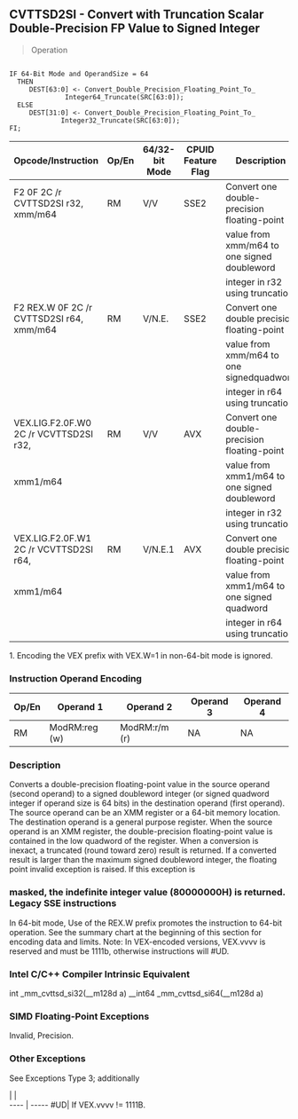 ## CVTTSD2SI - Convert with Truncation Scalar Double-Precision FP Value to Signed Integer

> Operation
``` slim

IF 64-Bit Mode and OperandSize = 64
  THEN
     DEST[63:0] <- Convert_Double_Precision_Floating_Point_To_
              Integer64_Truncate(SRC[63:0]);
  ELSE
     DEST[31:0] <- Convert_Double_Precision_Floating_Point_To_
             Integer32_Truncate(SRC[63:0]);
FI;

```

 Opcode/Instruction                      | Op/En| 64/32-bit Mode| CPUID Feature Flag| Description                                 
 ---  | --- | --- | --- | ---
 F2 0F 2C /r CVTTSD2SI r32, xmm/m64      | RM   | V/V           | SSE2              | Convert one double-precision floating-point 
                                         |      |               |                   | value from xmm/m64 to one signed doubleword 
                                         |      |               |                   | integer in r32 using truncation.            
 F2 REX.W 0F 2C /r CVTTSD2SI r64, xmm/m64| RM   | V/N.E.        | SSE2              | Convert one double precision floating-point 
                                         |      |               |                   | value from xmm/m64 to one signedquadword    
                                         |      |               |                   | integer in r64 using truncation.            
 VEX.LIG.F2.0F.W0 2C /r VCVTTSD2SI r32,  | RM   | V/V           | AVX               | Convert one double-precision floating-point 
 xmm1/m64                                |      |               |                   | value from xmm1/m64 to one signed doubleword
                                         |      |               |                   | integer in r32 using truncation.            
 VEX.LIG.F2.0F.W1 2C /r VCVTTSD2SI r64,  | RM   | V/N.E.1       | AVX               | Convert one double precision floating-point 
 xmm1/m64                                |      |               |                   | value from xmm1/m64 to one signed quadword  
                                         |      |               |                   | integer in r64 using truncation.            
<aside class="notification">
1. Encoding the VEX prefix with VEX.W=1 in non-64-bit mode is ignored.
</aside>


### Instruction Operand Encoding
 Op/En| Operand 1    | Operand 2    | Operand 3| Operand 4
 ---  | --- | --- | --- | ---
 RM   | ModRM:reg (w)| ModRM:r/m (r)| NA       | NA       

### Description
Converts a double-precision floating-point value in the source operand (second
operand) to a signed doubleword integer (or signed quadword integer if operand
size is 64 bits) in the destination operand (first operand). The source operand
can be an XMM register or a 64-bit memory location. The destination operand
is a general purpose register. When the source operand is an XMM register, the
double-precision floating-point value is contained in the low quadword of the
register. When a conversion is inexact, a truncated (round toward zero) result
is returned. If a converted result is larger than the maximum signed doubleword
integer, the floating point invalid exception is raised. If this exception is
### masked, the indefinite integer value (80000000H) is returned. Legacy SSE instructions
In 64-bit mode, Use of the REX.W prefix promotes the instruction to 64-bit operation.
See the summary chart at the beginning of this section for encoding data and
limits. Note: In VEX-encoded versions, VEX.vvvv is reserved and must be 1111b,
otherwise instructions will #UD.



### Intel C/C++ Compiler Intrinsic Equivalent
int _mm_cvttsd_si32(__m128d a) __int64 _mm_cvttsd_si64(__m128d a)


### SIMD Floating-Point Exceptions
Invalid, Precision.


### Other Exceptions
See Exceptions Type 3; additionally

   | |  
---- | -----
 #UD| If VEX.vvvv != 1111B.
